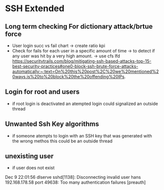 # SSH Extended

## Long term checking For dictionary attack/brtue force

-   User login succ vs fail chart -> create ratio kpi
-   Check for fails for each user in a specific amount of time -> to detect if any user was hit by a very high amount.
    -> use cfs lfd
    https://securitytrails.com/blog/mitigating-ssh-based-attacks-top-15-best-security-practices#one0-block-ssh-brute-force-attacks-automatically:~:text=On%20this%20post%2C%20we%20mentioned%20ways,is%20to%20block%20the%20offending%20IPs.

## Login for root and users

-   if root login is deactivated an atempted login could signalized an outside thread

## Unwanted Ssh Key algorithms

-   if someone atempts to login with an SSH key that was generated with the wrong methos this could be an outside thread

## unexisting user

-   if user does not exist

Dec 9 22:01:56 dlserve sshd[1138]: Disconnecting invalid user hans 192.168.178.58 port 49638: Too many authentication failures [preauth]
